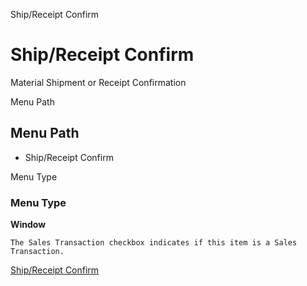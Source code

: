 
Ship/Receipt Confirm
# Ship/Receipt Confirm


Material Shipment or Receipt Confirmation

Menu Path
## Menu Path



- Ship/Receipt Confirm

Menu Type
### Menu Type

**Window**

```
The Sales Transaction checkbox indicates if this item is a Sales Transaction.
```

[Ship/Receipt Confirm](../../window-shipreceipt-confirm.md)